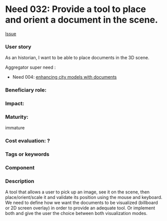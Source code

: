 
# Need 032: Provide a tool to place and orient a document in the scene.

[Issue](https://github.com/MEPP-team/RICT/issues/45)

### User story

As an historian, I want to be able to place documents in the 3D scene.

Aggregator super need :
* Need 004: [enhancing city models with documents](Need004.md)

### Beneficiary role: 

### Impact: 


### Maturity: 
immature

### Cost evaluation: ?

### Tags or keywords

### Component


### Description
A tool that allows a user to pick up an image, see it on the scene, then place/orient/scale it and validate its position using the mouse and keyboard.
We need to define how we want the documents to be visualized (billboard or 2D screen overlay) in order to provide an adequate tool. Or implement both and give the user the choice between both visualization modes.
